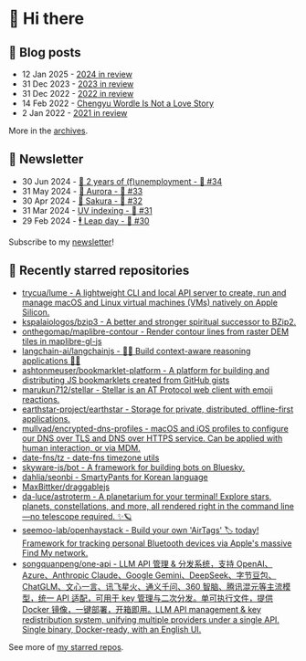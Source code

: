 # 👋 Hi there

## 📝 Blog posts

<!-- feed start -->
- 12 Jan 2025 - [2024 in review](https://cheeaun.com/blog/2025/01/2024-in-review/)
- 31 Dec 2023 - [2023 in review](https://cheeaun.com/blog/2023/12/2023-in-review/)
- 31 Dec 2022 - [2022 in review](https://cheeaun.com/blog/2022/12/2022-in-review/)
- 14 Feb 2022 - [Chengyu Wordle Is Not a Love Story](https://cheeaun.com/blog/2022/02/chengyu-wordle-is-not-a-love-story/)
- 2 Jan 2022 - [2021 in review](https://cheeaun.com/blog/2022/01/2021-in-review/)
<!-- feed end -->

More in the [archives](https://cheeaun.com/blog/archives/).

## 📰 Newsletter

<!-- newsletter start -->
- 30 Jun 2024 - [🎂 2 years of (f)unemployment - 🥫 #34](https://cheeaun.substack.com/p/2-years-of-funemployment-34)
- 31 May 2024 - [🌌 Aurora - 🥫 #33](https://cheeaun.substack.com/p/aurora-33)
- 30 Apr 2024 - [🌸 Sakura - 🥫 #32](https://cheeaun.substack.com/p/sakura-32)
- 31 Mar 2024 - [UV indexing - 🥫 #31](https://cheeaun.substack.com/p/uv-indexing-31)
- 29 Feb 2024 - [🕴️ Leap day - 🥫 #30](https://cheeaun.substack.com/p/leap-day-30)
<!-- newsletter end -->

Subscribe to my [newsletter](https://cheeaun.substack.com/)!

## 🌟 Recently starred repositories

<!-- starred repos start -->
- [trycua/lume - A lightweight CLI and local API server to create, run and manage macOS and Linux virtual machines (VMs) natively on Apple Silicon.](https://github.com/trycua/lume)
- [kspalaiologos/bzip3 - A better and stronger spiritual successor to BZip2.](https://github.com/kspalaiologos/bzip3)
- [onthegomap/maplibre-contour - Render contour lines from raster DEM tiles in maplibre-gl-js](https://github.com/onthegomap/maplibre-contour)
- [langchain-ai/langchainjs - 🦜🔗 Build context-aware reasoning applications 🦜🔗](https://github.com/langchain-ai/langchainjs)
- [ashtonmeuser/bookmarklet-platform - A platform for building and distributing JS bookmarklets created from GitHub gists](https://github.com/ashtonmeuser/bookmarklet-platform)
- [marukun712/stellar - Stellar is an AT Protocol web client with emoji reactions.](https://github.com/marukun712/stellar)
- [earthstar-project/earthstar - Storage for private, distributed, offline-first applications.](https://github.com/earthstar-project/earthstar)
- [mullvad/encrypted-dns-profiles - macOS and iOS profiles to configure our DNS over TLS and DNS over HTTPS service. Can be applied with human interaction, or via MDM.](https://github.com/mullvad/encrypted-dns-profiles)
- [date-fns/tz - date-fns timezone utils](https://github.com/date-fns/tz)
- [skyware-js/bot - A framework for building bots on Bluesky.](https://github.com/skyware-js/bot)
- [dahlia/seonbi - SmartyPants for Korean language](https://github.com/dahlia/seonbi)
- [MaxBittker/draggablejs](https://github.com/MaxBittker/draggablejs)
- [da-luce/astroterm - A planetarium for your terminal! Explore stars, planets, constellations, and more, all rendered right in the command line—no telescope required. ✨🪐](https://github.com/da-luce/astroterm)
- [seemoo-lab/openhaystack - Build your own 'AirTags' 🏷 today! Framework for tracking personal Bluetooth devices via Apple's massive Find My network.](https://github.com/seemoo-lab/openhaystack)
- [songquanpeng/one-api - LLM API 管理 & 分发系统，支持 OpenAI、Azure、Anthropic Claude、Google Gemini、DeepSeek、字节豆包、ChatGLM、文心一言、讯飞星火、通义千问、360 智脑、腾讯混元等主流模型，统一 API 适配，可用于 key 管理与二次分发。单可执行文件，提供 Docker 镜像，一键部署，开箱即用。LLM API management & key redistribution system, unifying multiple providers under a single API. Single binary, Docker-ready, with an English UI.](https://github.com/songquanpeng/one-api)
<!-- starred repos end -->

See more of [my starred repos](https://github.com/stars/cheeaun/).
